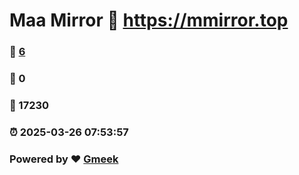 # Maa Mirror :link: https://mmirror.top 
### :page_facing_up: [6](https://mmirror.top/tag.html) 
### :speech_balloon: 0 
### :hibiscus: 17230 
### :alarm_clock: 2025-03-26 07:53:57 
### Powered by :heart: [Gmeek](https://github.com/Meekdai/Gmeek)
